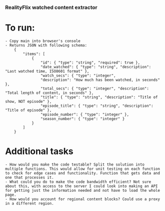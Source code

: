 ### RealityFlix watched content extractor

# To run:

    - Copy main into browser's console
    - Returns JSON with following schema:
        {
            "items": [
                {
                    "id": { "type": "string", "required": true },
                    "date_watched": { "type": "string", "description": "Last watched time, ISO8601 format" },
                    "watch_secs": { "type": "integer",
                    "description": "How much has been watched, in seconds" },
                    "total_secs": { "type": "integer", "description": "Total length of content, in seconds" },
                    "title": { "type": "string", "description": "Title of show, NOT episode" },
                    "episode_title": { "type": "string", "description": "Title of episode" },
                    "episode_number": { "type": "integer" },
                    "season_number": { "type": "integer" }
                }
            ]
        }

# Additional tasks

    - How would you make the code testable? Split the solution into multiple functions. This would allow for unit testing on each function to check for edge cases and functionality. Function that gets data and one that processes it.
    - What could you do to make the code bandwidth efficient? Not sure about this, with access to the server I could look into making an API for getting just the information needed and not have to load the whole page.
    - How would you account for regional content blocks? Could use a proxy in a different region.
